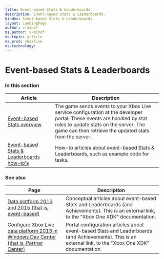 ```yaml
---
title: Event-based Stats & Leaderboards
description: Event-based Stats & Leaderboards.
kindex: Event-based Stats & Leaderboards
layout: LandingPage
author: v-mihof
ms.author: v-mihof
ms.topic: article
ms.prod: xboxlive
ms.technology: 
---
```


# Event-based Stats & Leaderboards


### In this section

| Article | Description |
|---------|-------------|
| [Event-based Stats overview](live-stats-eb-overview.md) | The game sends events to your Xbox Live service configuration at the developer portal. These events are handled by stat rules to update stats on the server. The game can then retrieve the updated stats from the server. |
| [Event-based Stats & Leaderboards how-to's](how-to/live-statslb-eb-howto-nav.md) | How-to articles about event-based Stats & Leaderboards, such as example code for tasks. |


### See also

| Page | Description |
|---------|-------------|
| [Data platform 2013 and 2015 (that is, event-based)](https://developer.microsoft.com/en-us/games/xbox/docs/xdk/data-platform-2013-2015) | Conceptual articles about event-based Stats and Leaderboards (and Achievements). This is an external link, to the "Xbox One XDK" documentation. |
| [Configure Xbox Live data platform 2013 in Windows Dev Center (that is, Partner Center)](https://developer.microsoft.com/en-us/games/xbox/docs/xdk/dev-center-configure-data-platform-2013) | Portal configuration articles about event-based Stats and Leaderboards (and Achievements). This is an external link, to the "Xbox One XDK" documentation. |
